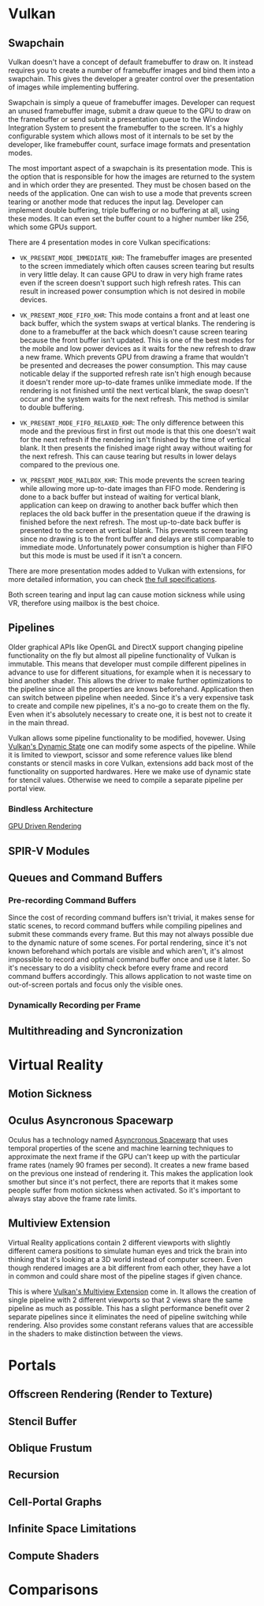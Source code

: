 # Vulkan
## Swapchain

Vulkan doesn't have a concept of default framebuffer to draw on. It instead
requires you to create a number of framebuffer images and bind them into a
swapchain. This gives the developer a greater control over the presentation of
images while implementing buffering.

Swapchain is simply a queue of framebuffer images. Developer can request an
unused framebuffer image, submit a draw queue to the GPU to draw on the
framebuffer or send submit a presentation queue to the Window Integration System
to present the framebuffer to the screen. It's a highly configurable system
which allows most of it internals to be set by the developer, like framebuffer
count, surface image formats and presentation modes.

The most important aspect of a swapchain is its presentation mode. This is the
option that is responsible for how the images are returned to the system and in
which order they are presented. They must be chosen based on the needs of the
application. One can wish to use a mode that prevents screen tearing or another
mode that reduces the input lag. Developer can implement double buffering,
triple buffering or no buffering at all, using these modes. It can even set the
buffer count to a higher number like 256, which some GPUs support.

There are 4 presentation modes in core Vulkan specifications:

- `VK_PRESENT_MODE_IMMEDIATE_KHR`: The framebuffer images are presented to the
screen immediately which often causes screen tearing but results in very little
delay. It can cause GPU to draw in very high frame rates even if the screen
doesn't support such high refresh rates. This can result in increased power
consumption which is not desired in mobile devices.

- `VK_PRESENT_MODE_FIFO_KHR`: This mode contains a front and at least one back
buffer, which the system swaps at vertical blanks. The rendering is done to a
framebuffer at the back which doesn't cause screen tearing because the front
buffer isn't updated. This is one of the best modes for the mobile and low power
devices as it waits for the new refresh to draw a new frame. Which prevents GPU
from drawing a frame that wouldn't be presented and decreases the power
consumption. This may cause noticable delay if the supported refresh rate isn't
high enough because it doesn't render more up-to-date frames unlike immediate
mode. If the rendering is not finished until the next vertical blank, the swap
doesn't occur and the system waits for the next refresh. This method is similar
to double buffering.

- `VK_PRESENT_MODE_FIFO_RELAXED_KHR`: The only difference between this mode and
the previous first in first out mode is that this one doesn't wait for the next
refresh if the rendering isn't finished by the time of vertical blank. It then
presents the finished image right away without waiting for the next refresh.
This can cause tearing but results in lower delays compared to the previous one.

- `VK_PRESENT_MODE_MAILBOX_KHR`: This mode prevents the screen tearing while
allowing more up-to-date images than FIFO mode. Rendering is done to a back
buffer but instead of waiting for vertical blank, application can keep on
drawing to another back buffer which then replaces the old back buffer in the
presentation queue if the drawing is finished before the next refresh. The most
up-to-date back buffer is presented to the screen at vertical blank. This
prevents screen tearing since no drawing is to the front buffer and delays are
still comparable to immediate mode. Unfortunately power consumption is higher
than FIFO but this mode is must be used if it isn't a concern.

There are more presentation modes added to Vulkan with extensions, for more
detailed information, you can check [the full specifications](https://www.khronos.org/registry/vulkan/specs/1.2-extensions/man/html/VkPresentModeKHR.html).

Both screen tearing and input lag can cause motion sickness while using VR,
therefore using mailbox is the best choice.

## Pipelines

Older graphical APIs like OpenGL and DirectX support changing pipeline
functionality on the fly but almost all pipeline functionality of Vulkan is
immutable. This means that developer must compile different pipelines in advance
to use for different situations, for example when it is necessary to bind
another shader. This allows the driver to make further optimizations to the
pipeline since all the properties are knows beforehand. Application then can
switch between pipeline when needed. Since it's a very expensive task to
create and compile new pipelines, it's a no-go to create them on the fly. Even
when it's absolutely necessary to create one, it is best not to create it in the
main thread.

Vulkan allows some pipeline functionality to be modified, hovewer. Using [Vulkan's Dynamic State](https://www.khronos.org/registry/vulkan/specs/1.2-extensions/man/html/VkDynamicState.html)
one can modify some aspects of the pipeline. While it is limited to viewport,
scissor and some reference values like blend constants or stencil masks in core
Vulkan, extensions add back most of the functionality on supported hardwares.
Here we make use of dynamic state for stencil values. Otherwise we need to
compile a separate pipeline per portal view.

### Bindless Architecture

[GPU Driven Rendering](https://vkguide.dev/docs/gpudriven/gpu_driven_engines/)

## SPIR-V Modules
## Queues and Command Buffers
### Pre-recording Command Buffers

Since the cost of recording command buffers isn't trivial, it makes sense for
static scenes, to record command buffers while compiling pipelines and submit
these commands every frame. But this may not always possible due to the dynamic
nature of some scenes. For portal rendering, since it's not known beforehand
which portals are visible and which aren't, it's almost impossible to record and
optimal command buffer once and use it later. So it's necessary to do a
visiblity check before every frame and record command buffers accordingly. This
allows application to not waste time on out-of-screen portals and focus only the
visible ones.

### Dynamically Recording per Frame
## Multithreading and Syncronization

# Virtual Reality
## Motion Sickness
## Oculus Asyncronous Spacewarp

Oculus has a technology named [Asyncronous Spacewarp](https://www.oculus.com/blog/introducing-asw-2-point-0-better-accuracy-lower-latency/)
that uses temporal properties of the scene and machine learning techniques to
approximate the next frame if the GPU can't keep up with the particular frame
rates (namely 90 frames per second). It creates a new frame based on the
previous one instead of rendering it. This makes the application look smother
but since it's not perfect, there are reports that it makes some people suffer
from motion sickness when activated. So it's important to always stay above the
frame rate limits.

## Multiview Extension

Virtual Reality applications contain 2 different viewports with slightly
different camera positions to simulate human eyes and trick the brain into
thinking that it's looking at a 3D world instead of computer screen. Even
though rendered images are a bit different from each other, they have a lot in
common and could share most of the pipeline stages if given chance.

This is where [Vulkan's Multiview Extension](https://www.khronos.org/registry/vulkan/specs/1.2-extensions/man/html/VK_KHR_multiview.html)
come in. It allows the creation of single pipeline with 2 different viewports so
that 2 views share the same pipeline as much as possible. This has a slight
performance benefit over 2 separate pipelines since it eliminates the need of
pipeline switching while rendering. Also provides some constant referans values
that are accessible in the shaders to make distinction between the views.

# Portals
## Offscreen Rendering (Render to Texture)
## Stencil Buffer
## Oblique Frustum
## Recursion
## Cell-Portal Graphs
## Infinite Space Limitations
## Compute Shaders

# Comparisons
